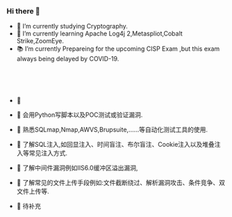 ### Hi there 👋


- 🔭 I’m currently studying Cryptography.
- 🌱 I’m currently learning Apache Log4j 2,Metaspliot,Cobalt Strike,ZoomEye.
- 📚 I’m currently Prepareing for the upcoming CISP Exam ,but this exam always being delayed by COVID-19.

<br><br><br>



- 💬 

- 💎 会用Python写脚本以及POC测试或验证漏洞.
- 💎 熟悉SQLmap,Nmap,AWVS,Brupsuite,......等自动化测试工具的使用.
- 💎 了解SQL注入,如回显注入、时间盲注、布尔盲注、Cookie注入以及堆叠注入等常见注入方式.
- 💎 了解中间件漏洞例如IIS6.0缓冲区溢出漏洞,
- 💎 了解常见的文件上传手段例如:文件截断绕过、解析漏洞攻击、条件竞争、双文件上传等.
- 💎 待补充
<!--
**i4mhmh/i4mhmh** is a ✨ _special_ ✨ repository because its `README.md` (this file) appears on your GitHub profile.

Here are some ideas to get you started:

- 🔭 I’m currently working on ...
- 🌱 I’m currently learning ...
- 👯 I’m looking to collaborate on ...
- 🤔 I’m looking for help with ...
- 💬 Ask me about ...
- 📫 How to reach me: ...
- 😄 Pronouns: ...
- ⚡ Fun fact: ...

-->
